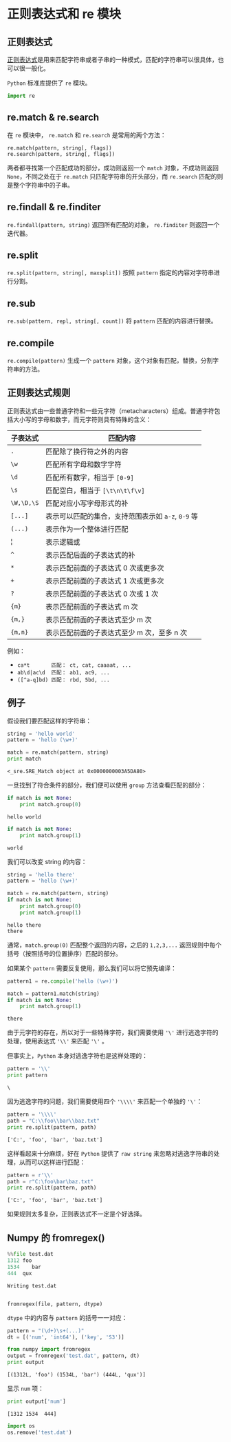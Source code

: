 # 正则表达式和 re 模块

## 正则表达式

[正则表达式](http://baike.baidu.com/view/94238.htm)是用来匹配字符串或者子串的一种模式，匹配的字符串可以很具体，也可以很一般化。

`Python` 标准库提供了 `re` 模块。 


```python
import re
```

## re.match & re.search

在 `re` 模块中， `re.match` 和 `re.search` 是常用的两个方法：

    re.match(pattern, string[, flags])
    re.search(pattern, string[, flags])

两者都寻找第一个匹配成功的部分，成功则返回一个 `match` 对象，不成功则返回 `None`，不同之处在于 `re.match` 只匹配字符串的开头部分，而 `re.search` 匹配的则是整个字符串中的子串。

## re.findall & re.finditer

`re.findall(pattern, string)` 返回所有匹配的对象， `re.finditer` 则返回一个迭代器。

## re.split

`re.split(pattern, string[, maxsplit])` 按照 `pattern` 指定的内容对字符串进行分割。

## re.sub

`re.sub(pattern, repl, string[, count])` 将 `pattern` 匹配的内容进行替换。

## re.compile

`re.compile(pattern)` 生成一个 `pattern` 对象，这个对象有匹配，替换，分割字符串的方法。

## 正则表达式规则

正则表达式由一些普通字符和一些元字符（metacharacters）组成。普通字符包括大小写的字母和数字，而元字符则具有特殊的含义：

子表达式|匹配内容
---|---
`.`| 匹配除了换行符之外的内容
`\w` | 匹配所有字母和数字字符
`\d` | 匹配所有数字，相当于 `[0-9]`
`\s` | 匹配空白，相当于 `[\t\n\t\f\v]`
`\W,\D,\S`| 匹配对应小写字母形式的补
`[...]` | 表示可以匹配的集合，支持范围表示如 `a-z`, `0-9` 等
`(...)` | 表示作为一个整体进行匹配
&#166; | 表示逻辑或
`^` | 表示匹配后面的子表达式的补
`*` | 表示匹配前面的子表达式 0 次或更多次
`+` | 表示匹配前面的子表达式 1 次或更多次
`?` | 表示匹配前面的子表达式 0 次或 1 次
`{m}` | 表示匹配前面的子表达式 m 次
`{m,}` | 表示匹配前面的子表达式至少 m 次
`{m,n}` | 表示匹配前面的子表达式至少 m 次，至多 n 次

例如：

- `ca*t       匹配： ct, cat, caaaat, ...`
- `ab\d|ac\d  匹配： ab1, ac9, ...`
- `([^a-q]bd) 匹配： rbd, 5bd, ...`

## 例子

假设我们要匹配这样的字符串：


```python
string = 'hello world'
pattern = 'hello (\w+)'

match = re.match(pattern, string)
print match
```

    <_sre.SRE_Match object at 0x0000000003A5DA80>


一旦找到了符合条件的部分，我们便可以使用 `group` 方法查看匹配的部分：


```python
if match is not None:
    print match.group(0)
```

    hello world



```python
if match is not None:
    print match.group(1)
```

    world


我们可以改变 string 的内容：


```python
string = 'hello there'
pattern = 'hello (\w+)'

match = re.match(pattern, string)
if match is not None:
    print match.group(0)
    print match.group(1)
```

    hello there
    there


通常，`match.group(0)` 匹配整个返回的内容，之后的 `1,2,3,...` 返回规则中每个括号（按照括号的位置排序）匹配的部分。

如果某个 `pattern` 需要反复使用，那么我们可以将它预先编译：


```python
pattern1 = re.compile('hello (\w+)')

match = pattern1.match(string)
if match is not None:
    print match.group(1)
```

    there


由于元字符的存在，所以对于一些特殊字符，我们需要使用 `'\'` 进行逃逸字符的处理，使用表达式 `'\\'` 来匹配 `'\'` 。

但事实上，`Python` 本身对逃逸字符也是这样处理的：


```python
pattern = '\\'
print pattern
```

    \


因为逃逸字符的问题，我们需要使用四个 `'\\\\'` 来匹配一个单独的 `'\'`：


```python
pattern = '\\\\'
path = "C:\\foo\\bar\\baz.txt"
print re.split(pattern, path)
```

    ['C:', 'foo', 'bar', 'baz.txt']


这样看起来十分麻烦，好在 `Python` 提供了 `raw string` 来忽略对逃逸字符串的处理，从而可以这样进行匹配：


```python
pattern = r'\\'
path = r"C:\foo\bar\baz.txt"
print re.split(pattern, path)
```

    ['C:', 'foo', 'bar', 'baz.txt']


如果规则太多复杂，正则表达式不一定是个好选择。

## Numpy 的 fromregex()


```python
%%file test.dat 
1312 foo
1534    bar
444  qux
```

    Writing test.dat


    fromregex(file, pattern, dtype)

`dtype` 中的内容与 `pattern` 的括号一一对应：


```python
pattern = "(\d+)\s+(...)"
dt = [('num', 'int64'), ('key', 'S3')]

from numpy import fromregex
output = fromregex('test.dat', pattern, dt)
print output
```

    [(1312L, 'foo') (1534L, 'bar') (444L, 'qux')]


显示 `num` 项：


```python
print output['num']
```

    [1312 1534  444]



```python
import os
os.remove('test.dat')
```
